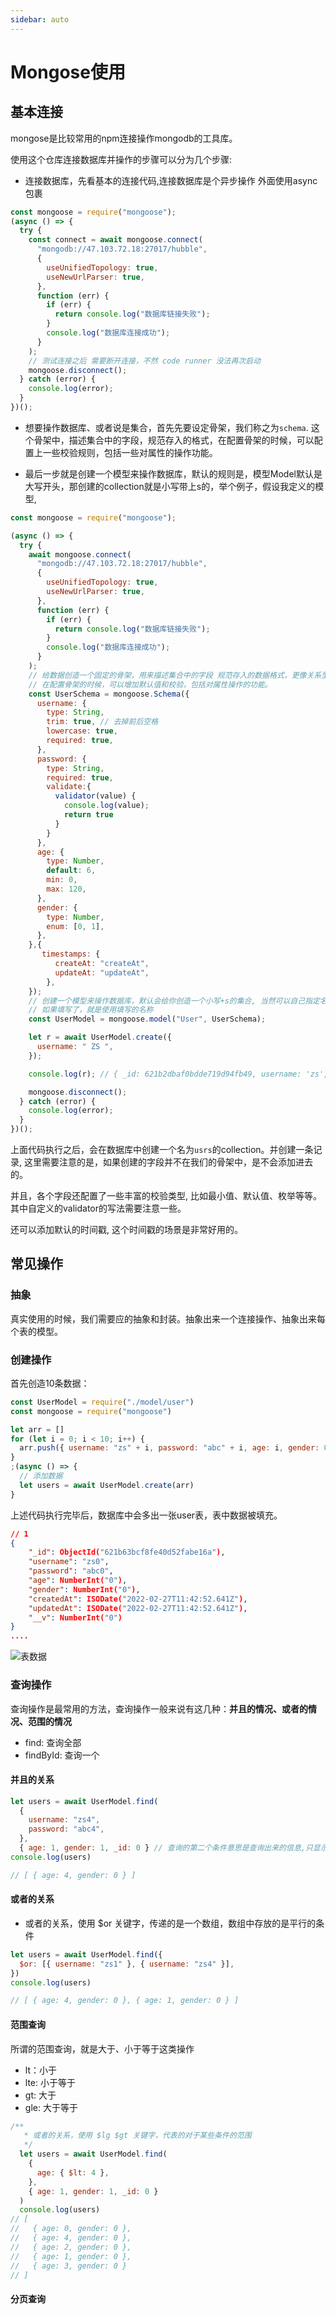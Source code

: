 ```yaml
---
sidebar: auto
---
```


# Mongose使用

## 基本连接

mongose是比较常用的npm连接操作mongodb的工具库。

使用这个仓库连接数据库并操作的步骤可以分为几个步骤:

- 连接数据库，先看基本的连接代码,连接数据库是个异步操作 外面使用async包裹
```js
const mongoose = require("mongoose");
(async () => {
  try {
    const connect = await mongoose.connect(
      "mongodb://47.103.72.18:27017/hubble",
      {
        useUnifiedTopology: true,
        useNewUrlParser: true,
      },
      function (err) {
        if (err) {
          return console.log("数据库链接失败");
        }
        console.log("数据库连接成功");
      }
    );
    // 测试连接之后 需要断开连接，不然 code runner 没法再次启动
    mongoose.disconnect();
  } catch (error) {
    console.log(error);
  }
})();
```

- 想要操作数据库、或者说是集合，首先先要设定骨架，我们称之为`schema`. 这个骨架中，描述集合中的字段，规范存入的格式，在配置骨架的时候，可以配置上一些校验规则，包括一些对属性的操作功能。

- 最后一步就是创建一个模型来操作数据库，默认的规则是，模型Model默认是大写开头，那创建的collection就是小写带上s的，举个例子，假设我定义的模型, 
```js
const mongoose = require("mongoose");

(async () => {
  try {
    await mongoose.connect(
      "mongodb://47.103.72.18:27017/hubble",
      {
        useUnifiedTopology: true,
        useNewUrlParser: true,
      },
      function (err) {
        if (err) {
          return console.log("数据库链接失败");
        }
        console.log("数据库连接成功");
      }
    );
    // 给数据创造一个固定的骨架，用来描述集合中的字段 规范存入的数据格式，更像关系型数据库
    // 在配置骨架的时候，可以增加默认值和校验，包括对属性操作的功能。
    const UserSchema = mongoose.Schema({
      username: {
        type: String,
        trim: true, // 去掉前后空格
        lowercase: true,
        required: true,
      },
      password: {
        type: String,
        required: true,
        validate:{
          validator(value) {
            console.log(value);
            return true
          }
        }
      },
      age: {
        type: Number,
        default: 6,
        min: 0,
        max: 120,
      },
      gender: {
        type: Number,
        enum: [0, 1],
      },
    },{
       timestamps: {
          createAt: "createAt",
          updateAt: "updateAt",
        },
    });
    // 创建一个模型来操作数据库，默认会给你创造一个小写+s的集合, 当然可以自己指定名称，model 的第三个字段
    // 如果填写了，就是使用填写的名称
    const UserModel = mongoose.model("User", UserSchema);

    let r = await UserModel.create({
      username: " ZS ",
    });

    console.log(r); // { _id: 621b2dbaf0bdde719d94fb49, username: 'zs', __v: 0 }

    mongoose.disconnect();
  } catch (error) {
    console.log(error);
  }
})();
```
上面代码执行之后，会在数据库中创建一个名为`usrs`的collection。并创建一条记录, 这里需要注意的是，如果创建的字段并不在我们的骨架中，是不会添加进去的。

并且，各个字段还配置了一些丰富的校验类型, 比如最小值、默认值、枚举等等。其中自定义的validator的写法需要注意一些。

还可以添加默认的时间戳, 这个时间戳的场景是非常好用的。


## 常见操作

### 抽象
真实使用的时候，我们需要应的抽象和封装。抽象出来一个连接操作、抽象出来每个表的模型。

### 创建操作
首先创造10条数据：

```js
const UserModel = require("./model/user")
const mongoose = require("mongoose")

let arr = []
for (let i = 0; i < 10; i++) {
  arr.push({ username: "zs" + i, password: "abc" + i, age: i, gender: 0 })
}
;(async () => {
  // 添加数据
  let users = await UserModel.create(arr)
}
```

上述代码执行完毕后，数据库中会多出一张user表，表中数据被填充。
```json
// 1
{
    "_id": ObjectId("621b63bcf8fe40d52fabe16a"),
    "username": "zs0",
    "password": "abc0",
    "age": NumberInt("0"),
    "gender": NumberInt("0"),
    "createdAt": ISODate("2022-02-27T11:42:52.641Z"),
    "updatedAt": ISODate("2022-02-27T11:42:52.641Z"),
    "__v": NumberInt("0")
}
....
```
![表数据](../../images/database/mongodb/mongoose/01.png)

### 查询操作

查询操作是最常用的方法，查询操作一般来说有这几种：**并且的情况、或者的情况、范围的情况**
- find: 查询全部
- findById: 查询一个

#### 并且的关系
```js
let users = await UserModel.find(
  {
    username: "zs4",
    password: "abc4",
  },
  { age: 1, gender: 1, _id: 0 } // 查询的第二个条件意思是查询出来的信息,只显示 age 和 gender _id 也不显示
console.log(users)

// [ { age: 4, gender: 0 } ]
```

#### 或者的关系
- 或者的关系，使用 $or 关键字，传递的是一个数组，数组中存放的是平行的条件

```js
let users = await UserModel.find({
  $or: [{ username: "zs1" }, { username: "zs4" }],
}) 
console.log(users)

// [ { age: 4, gender: 0 }, { age: 1, gender: 0 } ]
```

#### 范围查询
所谓的范围查询，就是大于、小于等于这类操作
- lt：小于
- lte: 小于等于
- gt: 大于
- gle: 大于等于
```js
/**
   * 或者的关系，使用 $lg $gt 关键字，代表的对于某些条件的范围
   */
  let users = await UserModel.find(
    {
      age: { $lt: 4 },
    },
    { age: 1, gender: 1, _id: 0 }
  )
  console.log(users)
// [
//   { age: 0, gender: 0 },
//   { age: 4, gender: 0 },
//   { age: 2, gender: 0 },
//   { age: 1, gender: 0 },
//   { age: 3, gender: 0 }
// ]
```

#### 分页查询








